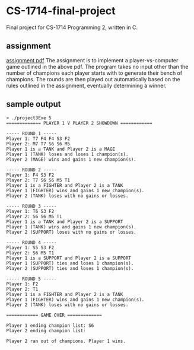 # CS-1714-final-project
Final project for CS-1714 Programming 2, written in C.

## assignment
[assignment pdf](project-3-assignment.pdf)
The assignment is to implement a player-vs-computer game outlined in the above pdf. The program takes no input other than the number of champions each player starts with to generate their bench of champions. The rounds are then played out automatically based on the rules outlined in the assignment, eventually determining a winner.

## sample output

```                                               
> ./project3Exe 5
============= PLAYER 1 V PLAYER 2 SHOWDOWN ============

----- ROUND 1 -----
Player 1: T7 F4 F4 S3 F2 
Player 2: M7 T7 S6 S6 M5 
Player 1 is a TANK and Player 2 is a MAGE
Player 1 (TANK) loses and loses 1 champion(s).
Player 2 (MAGE) wins and gains 1 new champion(s).

----- ROUND 2 -----
Player 1: F4 S3 F2 
Player 2: T7 S6 S6 M5 T1 
Player 1 is a FIGHTER and Player 2 is a TANK
Player 1 (FIGHTER) wins and gains 1 new champion(s).
Player 2 (TANK) loses with no gains or losses.

----- ROUND 3 -----
Player 1: T6 S3 F2 
Player 2: S6 S6 M5 T1 
Player 1 is a TANK and Player 2 is a SUPPORT
Player 1 (TANK) wins and gains 1 new champion(s).
Player 2 (SUPPORT) loses with no gains or losses.

----- ROUND 4 -----
Player 1: S5 S3 F2 
Player 2: S6 M5 T1 
Player 1 is a SUPPORT and Player 2 is a SUPPORT
Player 1 (SUPPORT) ties and loses 1 champion(s).
Player 2 (SUPPORT) ties and loses 1 champion(s).

----- ROUND 5 -----
Player 1: F2 
Player 2: T1 
Player 1 is a FIGHTER and Player 2 is a TANK
Player 1 (FIGHTER) wins and gains 1 new champion(s).
Player 2 (TANK) loses with no gains or losses.

============ GAME OVER =============

Player 1 ending champion list: S6 
Player 2 ending champion list: 

Player 2 ran out of champions. Player 1 wins.
```
